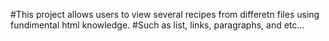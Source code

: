 #This project allows users to view several recipes from differetn files using fundimental html knowledge.
#Such as list, links, paragraphs, and etc...
